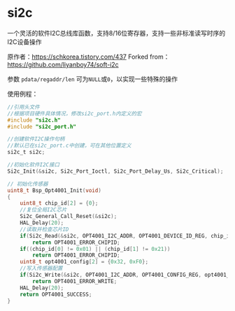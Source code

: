 # si2c

一个灵活的软件I2C总线库函数，支持8/16位寄存器，支持一些非标准读写时序的I2C设备操作

原作者：https://schkorea.tistory.com/437
Forked from：https://github.com/liyanboy74/soft-i2c

参数 `pdata/regaddr/len` 可为`NULL`或`0`，以实现一些特殊的操作

使用例程：

```C
//引用头文件
//根据项目硬件具体情况，修改si2c_port.h内定义的宏
#include "si2c.h"
#include "si2c_port.h"

//创建软件I2C操作句柄
//默认已在si2c_port.c中创建，可在其他位置定义
si2c_t si2c;

//初始化软件I2C接口
Si2c_Init(&si2c, Si2c_Port_Ioctl, Si2c_Port_Delay_Us, Si2c_Critical);

// 初始化传感器
uint8_t Bsp_Opt4001_Init(void)
{
    uint8_t chip_id[2] = {0};
    //复位全局I2C芯片
    Si2c_General_Call_Reset(&si2c);
    HAL_Delay(20);
    //读取并检查芯片ID
    if(Si2c_Read(&si2c, OPT4001_I2C_ADDR, OPT4001_DEVICE_ID_REG, chip_id, 2, USE_REG_ADDR, REG8) != SWI2C_TRUE)
        return OPT4001_ERROR_CHIPID;
    if((chip_id[0] != 0x01) || (chip_id[1] != 0x21))
        return OPT4001_ERROR_CHIPID;
    uint8_t opt4001_config[2] = {0x32, 0xF0};
    //写入传感器配置
    if(Si2c_Write(&si2c, OPT4001_I2C_ADDR, OPT4001_CONFIG_REG, opt4001_config, 2, USE_REG_ADDR, REG8) != SWI2C_TRUE)
        return OPT4001_ERROR_WRITE;
    HAL_Delay(20);
    return OPT4001_SUCCESS;
}
```